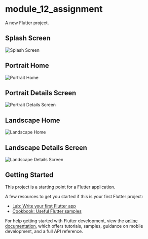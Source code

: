 # module_12_assignment

A new Flutter project.
## Splash Screen
![Splash Screen](https://github.com/HoneyRaj2024/module_12_assignment/assets/160201096/2742c9da-b02c-4cc7-b4a3-ef6e12f8b612)

## Portrait Home
![Portrait Home](https://github.com/HoneyRaj2024/module_12_assignment/assets/160201096/5a259483-1b15-4803-b15f-02d3a83108f3)

## Portrait Details Screen
![Portrait Details Screen](https://github.com/HoneyRaj2024/module_12_assignment/assets/160201096/fd217b58-d04a-4983-9088-74e15002a0ff)

## Landscape Home
![Landscape Home](https://github.com/HoneyRaj2024/module_12_assignment/assets/160201096/6a1a947c-5143-4898-87f5-928e700afe03)

## Landscape Details Screen
![Landscape Details Screen](https://github.com/HoneyRaj2024/module_12_assignment/assets/160201096/4f8b3499-06f4-4c41-95e1-24375c6e167b)

## Getting Started

This project is a starting point for a Flutter application.

A few resources to get you started if this is your first Flutter project:

- [Lab: Write your first Flutter app](https://docs.flutter.dev/get-started/codelab)
- [Cookbook: Useful Flutter samples](https://docs.flutter.dev/cookbook)

For help getting started with Flutter development, view the
[online documentation](https://docs.flutter.dev/), which offers tutorials,
samples, guidance on mobile development, and a full API reference.
